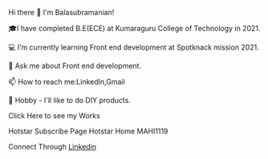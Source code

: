Hi there 👋 I'm Balasubramanian! 


🎓I have completed B.E(ECE) at Kumaraguru College of Technology in 2021.

💻 I’m currently learning Front end development at Spotknack mission 2021.

💬 Ask me about Front end development.

📫 How to reach me:LinkedIn,Gmail

🌱 Hobby - I'll like to do DIY products.

Click Here to see my Works

Hotstar Subscribe Page
Hotstar Home
MAHI1119

Connect Through
[Linkedin](https://www.linkedin.com/in/bala-alagappan/)

<!-- Icons -->

[1.2]: http://i.imgur.com/wWzX9uB.png (twitter icon without padding)
[2.2]: https://raw.githubusercontent.com/MartinHeinz/MartinHeinz/master/linkedin-3-16.png (LinkedIn icon without padding)

<!-- Links to your social media accounts -->

[1]: https://twitter.com/Martin_Heinz_
[2]: https://www.linkedin.com/in/heinz-martin/
